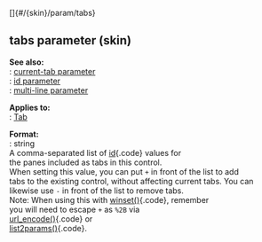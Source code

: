 []{#/{skin}/param/tabs}    
## tabs parameter (skin)    
**See also:**    
:   [current-tab parameter](ref/%7Bskin%7D/param/current-tab)    
:   [id parameter](ref/%7Bskin%7D/param/id)    
:   [multi-line parameter](ref/%7Bskin%7D/param/multi-line)    
<!-- -->    
**Applies to:**    
:   [Tab](ref/%7Bskin%7D/control/tab)    
<!-- -->    
**Format:**    
:   string    
A comma-separated list of [id](ref/%7Bskin%7D/param/id){.code} values for    
the panes included as tabs in this control.    
When setting this value, you can put `+` in front of the list to add    
tabs to the existing control, without affecting current tabs. You can    
likewise use `-` in front of the list to remove tabs.    
Note: When using this with [winset()](ref/proc/winset){.code}, remember    
you will need to escape `+` as `%2B` via    
[url_encode()](ref/proc/url_encode){.code} or    
[list2params()](ref/proc/list2params){.code}.  